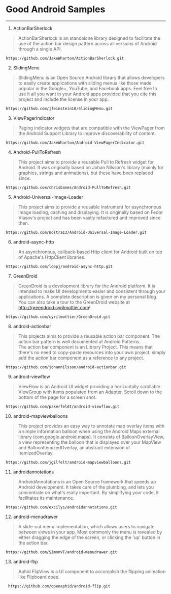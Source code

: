 # Good Android Samples  

---   
   
1. ActionBarSherlock   
> ActionBarSherlock is an standalone library designed to facilitate the use of the action bar design pattern across all versions of Android through a single API.
   
   ```   
  https://github.com/JakeWharton/ActionBarSherlock.git   
   ```   
   
2. SlidingMenu   
> SlidingMenu is an Open Source Android library that allows developers to easily create applications with sliding menus like those made popular in the Google+, YouTube, and Facebook apps. Feel free to use it all you want in your Android apps provided that you cite this project and include the license in your app.   
     
   ```
   https://github.com/jfeinstein10/SlidingMenu.git   
   ```   
   
3. ViewPagerIndicator   
> Paging indicator widgets that are compatible with the ViewPager from the Android Support Library to improve discoverability of content.   
   
   ```   
   https://github.com/JakeWharton/Android-ViewPagerIndicator.git   
   ```   
   
4. Android-PullToRefresh   
> This project aims to provide a reusable Pull to Refresh widget for Android. It was originally based on Johan Nilsson's library (mainly for graphics, strings and animations), but these have been replaced since.   
   
   ```
   https://github.com/chrisbanes/Android-PullToRefresh.git   
   ```   
   
5. Android-Universal-Image-Loader   
> This project aims to provide a reusable instrument for asynchronous image loading, caching and displaying. It is originally based on Fedor Vlasov's project and has been vastly refactored and improved since then.   
     
   ```
   https://github.com/nostra13/Android-Universal-Image-Loader.git   
   ```
   
6. android-async-http
> An asynchronous, callback-based Http client for Android built on top of Apache's HttpClient libraries.   
  
   ``` 
   https://github.com/loopj/android-async-http.git
   ```   
   
7. GreenDroid   
> GreenDroid is a development library for the Android platform. It is intended to make UI developments easier and consistent through your applications. A complete description is given on my personal blog. You can also take a tour to the GreenDroid website at http://greendroid.cyrilmottier.com!   
   
   ```   
   https://github.com/cyrilmottier/GreenDroid.git   
   ```   
   
8. android-actionbar   
> This projects aims to provide a reusable action bar component. The action bar pattern is well documented at Android Patterns.   
   The action bar component is an Library Project. This means that there's no need to copy-paste resources into your own project, simply add the action bar component as a reference to any project.   
   
   ``` 
   https://github.com/johannilsson/android-actionbar.git   
   ```   
   
9. android-viewflow   
>  ViewFlow is an Android UI widget providing a horizontally scrollable ViewGroup with items populated from an Adapter. Scroll down to the bottom of the page for a screen shot.   
   
   ```
   https://github.com/pakerfeldt/android-viewflow.git   
   ```
   
10. android-mapviewballoons   
> This project provides an easy way to annotate map overlay items with a simple information balloon when using the Android Maps external library (com.google.android.maps). It consists of BalloonOverlayView, a view representing the balloon that is displayed over your MapView and BalloonItemizedOverlay, an abstract extension of ItemizedOverlay.   
   
   ```   
   https://github.com/jgilfelt/android-mapviewballoons.git
   ```   
   
11. androidannotations   
> AndroidAnnotations is an Open Source framework that speeds up Android development. It takes care of the plumbing, and lets you concentrate on what's really important. By simplifying your code, it facilitates its maintenance.   
   
   ```   
   https://github.com/excilys/androidannotations.git   
   ```   
   
12. android-menudrawer   
> A slide-out menu implementation, which allows users to navigate between views in your app. Most commonly the menu is revealed by either dragging the edge of the screen, or clicking the 'up' button in the action bar.   
   
   ```   
   https://github.com/SimonVT/android-menudrawer.git   
   ```   
   
13. android-flip   
> Aphid FlipView is a UI component to accomplish the flipping animation like Flipboard does.   
   
   ```   
    https://github.com/openaphid/android-flip.git   
   ```   
   


